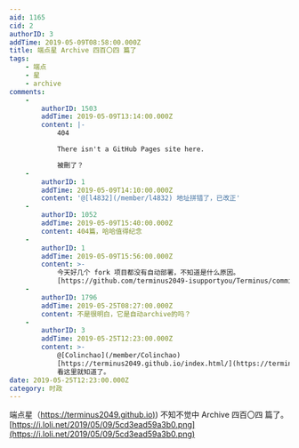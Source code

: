 ```yaml
---
aid: 1165
cid: 2
authorID: 3
addTime: 2019-05-09T08:58:00.000Z
title: 端点星 Archive 四百〇四 篇了
tags:
    - 端点
    - 星
    - archive
comments:
    -
        authorID: 1503
        addTime: 2019-05-09T13:14:00.000Z
        content: |-
            404

            There isn't a GitHub Pages site here.

            被刪了？
    -
        authorID: 1
        addTime: 2019-05-09T14:10:00.000Z
        content: '@[l4832](/member/l4832) 地址拼错了，已改正'
    -
        authorID: 1052
        addTime: 2019-05-09T15:40:00.000Z
        content: 404篇，哈哈值得纪念
    -
        authorID: 1
        addTime: 2019-05-09T15:56:00.000Z
        content: >-
            今天好几个 fork 项目都没有自动部署，不知道是什么原因。
            [https://github.com/terminus2049-isupportyou/Terminus/commits/master](https://github.com/terminus2049-isupportyou/Terminus/commits/master)
    -
        authorID: 1796
        addTime: 2019-05-25T08:27:00.000Z
        content: 不是很明白，它是自动archive的吗？
    -
        authorID: 3
        addTime: 2019-05-25T12:23:00.000Z
        content: >-
            @[Colinchao](/member/Colinchao)
            [https://terminus2049.github.io/index.html/](https://terminus2049.github.io/index.html/)
            看这里就知道了。
date: 2019-05-25T12:23:00.000Z
category: 时政
---
```


端点星（[https://terminus2049.github.io)](https://terminus2049.github.io)) 不知不觉中 Archive 四百〇四 篇了。[https://i.loli.net/2019/05/09/5cd3ead59a3b0.png](https://i.loli.net/2019/05/09/5cd3ead59a3b0.png)
